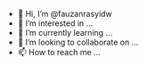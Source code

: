 - 👋 Hi, I’m @fauzanrasyidw
- 👀 I’m interested in ...
- 🌱 I’m currently learning ...
- 💞️ I’m looking to collaborate on ...
- 📫 How to reach me ...

<!---
fauzanrasyidw/fauzanrasyidw is a ✨ special ✨ repository because its `README.md` (this file) appears on your GitHub profile.
You can click the Preview link to take a look at your changes.
--->
